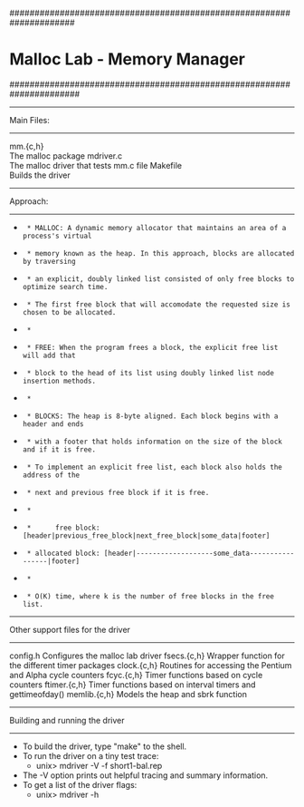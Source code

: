 #####################################################################
# Malloc Lab - Memory Manager 
######################################################################

***********
Main Files:
***********
mm.{c,h}	
	The malloc package
mdriver.c	
	The malloc driver that tests mm.c file
Makefile	
	Builds the driver

*********
Approach:
*********
 *      * MALLOC: A dynamic memory allocator that maintains an area of a process's virtual 
 *      * memory known as the heap. In this approach, blocks are allocated by traversing 
 *      * an explicit, doubly linked list consisted of only free blocks to optimize search time. 
 *      * The first free block that will accomodate the requested size is chosen to be allocated.
 *      *
 *      * FREE: When the program frees a block, the explicit free list will add that 
 *      * block to the head of its list using doubly linked list node insertion methods.
 *      *
 *      * BLOCKS: The heap is 8-byte aligned. Each block begins with a header and ends
 *      * with a footer that holds information on the size of the block and if it is free.
 *      * To implement an explicit free list, each block also holds the address of the 
 *      * next and previous free block if it is free. 
 *      * 
 *      *      free block: [header|previous_free_block|next_free_block|some_data|footer]
 *      * allocated block: [header|-------------------some_data-----------------|footer]
 *      *           
 *      * O(K) time, where k is the number of free blocks in the free list.

**********************************
Other support files for the driver
**********************************
config.h	Configures the malloc lab driver
fsecs.{c,h}	Wrapper function for the different timer packages
clock.{c,h}	Routines for accessing the Pentium and Alpha cycle counters
fcyc.{c,h}	Timer functions based on cycle counters
ftimer.{c,h}	Timer functions based on interval timers and gettimeofday()
memlib.{c,h}	Models the heap and sbrk function

*******************************
Building and running the driver
*******************************
* To build the driver, type "make" to the shell.
* To run the driver on a tiny test trace:
	- unix> mdriver -V -f short1-bal.rep
* The -V option prints out helpful tracing and summary information.
* To get a list of the driver flags:
	- unix> mdriver -h

